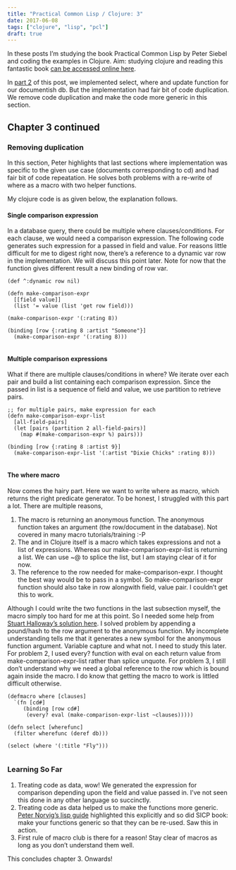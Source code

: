 ```yaml
---
title: "Practical Common Lisp / Clojure: 3"
date: 2017-06-08
tags: ["clojure", "lisp", "pcl"]
draft: true
---
```


<p>In these posts I&rsquo;m studying the book Practical Common Lisp by Peter Siebel and
coding the examples in Clojure. Aim: studying clojure and reading this
fantastic book <a href="http://www.gigamonkeys.com/book/" target="_blank">can be accessed online here</a>.</p>

<p>In <a href="/post/practical_common_lisp_2/" target="_blank">part 2</a> of this post, we
implemented select, where and update function for our documentish db. But the
implementation had fair bit of code duplication. We remove code duplication
and make the code more generic in this section.</p>

<h2 id="chapter-3-continued">Chapter 3 continued</h2>

<h3 id="removing-duplication">Removing duplication</h3>

<p>In this section, Peter highlights that last sections where implementation was
specific to the given use case (documents corresponding to cd) and had fair bit
of code repeatation. He solves both problems with a re-write of where as a macro
with two helper functions.</p>

<p>My clojure code is as given below, the explanation follows.</p>

<h4 id="single-comparison-expression">Single comparison expression</h4>

<p>In a database query, there could be multiple where clauses/conditions.
For each clause, we would need a comparison expression. The following code
generates such expression for a passed in field and value. For reasons little
difficult for me to digest right now, there&rsquo;s a reference to a dynamic var row
in the implementation. We will discuss this point later. Note for now that the
function gives different result a new binding of row var.</p>

<pre><code>(def ^:dynamic row nil)

(defn make-comparison-expr
  [[field value]]
  (list '= value (list 'get row field)))

(make-comparison-expr '(:rating 8))

(binding [row {:rating 8 :artist &quot;Someone&quot;}]
  (make-comparison-expr '(:rating 8)))
  
</code></pre>

<h4 id="multiple-comparison-expressions">Multiple comparison expressions</h4>

<p>What if there are multiple clauses/conditions in where? We iterate over each
pair and build a list containing each comparison expression. Since the passed
in list is a sequence of field and value, we use partition to retrieve pairs.</p>

<pre><code>;; for multiple pairs, make expression for each
(defn make-comparison-expr-list
  [all-field-pairs]
  (let [pairs (partition 2 all-field-pairs)]
    (map #(make-comparison-expr %) pairs)))
    
(binding [row {:rating 8 :artist 9}]
  (make-comparison-expr-list '(:artist &quot;Dixie Chicks&quot; :rating 8)))

</code></pre>

<h4 id="the-where-macro">The where macro</h4>

<p>Now comes the hairy part. Here we want to write where as macro, which returns
the right predicate generator. To be honest, I struggled with this part a lot.
There are multiple reasons,</p>

<ol>
<li>The macro is returning an anonymous function. The anonymous function takes
 an argument (the row/document in the database). Not covered in many macro
 tutorials/training :-P</li>
<li>The and in Clojure itself is a macro which takes expressions and not a list
 of expressions. Whereas our make-comparison-expr-list is returning a list.
 We can use ~@ to splice the list, but I am staying clear of it for now.</li>
<li>The reference to the row needed for make-comparison-expr. I thought the best
 way would be to pass in a symbol. So make-comparison-expr function should
 also take in row alongwith field, value pair. I couldn&rsquo;t get this to work.</li>
</ol>

<p>Although I could write the two functions in the last subsection myself, the
macro simply too hard for me at this point. So I needed some help from
<a href="https://github.com/stuarthalloway/practical-cl-clojure/blob/master/src/pcl/chap_03.clj" target="_blank">Stuart Halloway&rsquo;s solution here</a>.
I solved problem by appending a pound/hash to the row
argument to the anonymous function. My incomplete understanding tells me that
it generates a new symbol for the anonymous function argument. Variable capture
and what not. I need to study this later.
For problem 2, I used every? function with eval on each return value from
make-comparison-expr-list rather than splice unquote. For problem 3,
I still don&rsquo;t understand why we need a global reference to the row which is
bound again inside the macro. I do know that getting the macro to work is
littled difficult otherwise.</p>

<pre><code>(defmacro where [clauses]
  `(fn [cd#]
     (binding [row cd#]
      (every? eval (make-comparison-expr-list ~clauses)))))

(defn select [wherefunc]
  (filter wherefunc (deref db)))

(select (where '(:title &quot;Fly&quot;)))

</code></pre>

<h3 id="learning-so-far">Learning So Far</h3>

<ol>
<li>Treating code as data, wow! We generated the expression for comparison
 depending upon the field and value passed in. I&rsquo;ve not seen this done
 in any other language so succinctly.</li>
<li>Treating code as data helped us to make the functions more generic.
 <a href="https://www.cs.umd.edu/~nau/cmsc421/norvig-lisp-style.pdf" target="_blank">Peter Norvig&rsquo;s lisp guide</a>
 highlighted this explicitly and so did SICP book: make your functions
 generic so that they can be re-used. Saw this in action.</li>
<li>First rule of macro club is there for a reason! Stay clear of macros as long
 as you don&rsquo;t understand them well.</li>
</ol>

<p>This concludes chapter 3. Onwards!</p>
